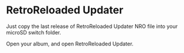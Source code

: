 # RetroReloaded Updater

Just copy the last release of RetroReloaded Updater NRO file into your microSD switch folder.

Open your album, and open RetroReloaded Updater.

